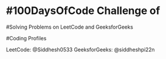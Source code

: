 # #100DaysOfCode Challenge of
#Solving Problems on LeetCode and GeeksforGeeks

#Coding Profiles

LeetCode: @Siddhesh0533
GeeksforGeeks: @siddheshpi22n
